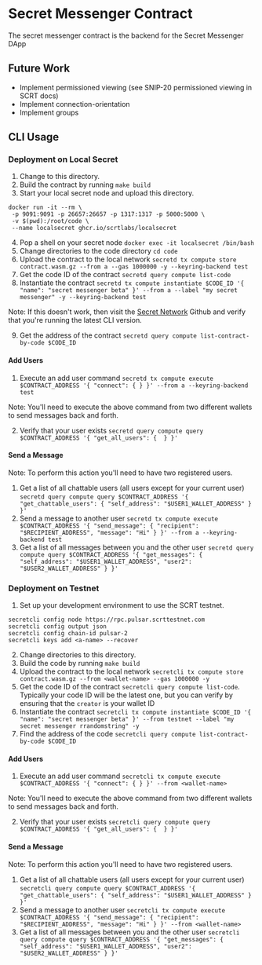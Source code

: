 # Secret Messenger Contract
The secret messenger contract is the backend for the Secret Messenger DApp

## Future Work
- Implement permissioned viewing (see SNIP-20 permissioned viewing in SCRT docs)
- Implement connection-orientation
- Implement groups

## CLI Usage
### Deployment on Local Secret
1. Change to this directory.
2. Build the contract by running `make build`
3. Start your local secret node and upload this directory. 
```
docker run -it --rm \
 -p 9091:9091 -p 26657:26657 -p 1317:1317 -p 5000:5000 \
 -v $(pwd):/root/code \
 --name localsecret ghcr.io/scrtlabs/localsecret
```
4. Pop a shell on your secret node `docker exec -it localsecret /bin/bash`
5. Change directories to the code directory `cd code`
6. Upload the contract to the local network  `secretd tx compute store contract.wasm.gz --from a --gas 1000000 -y --keyring-backend test`
7. Get the code ID of the contract `secretd query compute list-code`
8. Instantiate the contract `secretd tx compute instantiate $CODE_ID '{ "name": "secret messenger beta" }' --from a --label "my secret messenger" -y --keyring-backend test`

Note: If this doesn't work, then visit the [Secret Network](https://github.com/scrtlabs/SecretNetwork) Github and verify that you're running the latest CLI version. 

9. Get the address of the contract `secretd query compute list-contract-by-code $CODE_ID`

#### Add Users
1. Execute an add user command `secretd tx compute execute $CONTRACT_ADDRESS '{ "connect": { } }' --from a --keyring-backend test`

Note: You'll need to execute the above command from two different wallets to send messages back and forth.

2. Verify that your user exists `secretd query compute query $CONTRACT_ADDRESS '{ "get_all_users": {  } }'`

#### Send a Message
Note: To perform this action you'll need to have two registered users.
1. Get a list of all chattable users (all users except for your current user) `secretd query compute query $CONTRACT_ADDRESS '{ "get_chattable_users": { "self_address": "$USER1_WALLET_ADDRESS" } }'`
2. Send a message to another user `secretd tx compute execute $CONTRACT_ADDRESS '{ "send_message": { "recipient": "$RECIPIENT_ADDRESS", "message": "Hi" } }' --from a --keyring-backend test`
3. Get a list of all messages between you and the other user `secretd query compute query $CONTRACT_ADDRESS '{ "get_messages": { "self_address": "$USER1_WALLET_ADDRESS", "user2": "$USER2_WALLET_ADDRESS" } }'`

### Deployment on Testnet
1. Set up your development environment to use the SCRT testnet.
```
secretcli config node https://rpc.pulsar.scrttestnet.com
secretcli config output json
secretcli config chain-id pulsar-2
secretcli keys add <a-name> --recover
```
2. Change directories to this directory. 
3. Build the code by running `make build`
4. Upload the contract to the local network  `secretcli tx compute store contract.wasm.gz --from <wallet-name> --gas 1000000 -y`
5. Get the code ID of the contract `secretcli query compute list-code`. Typically your code ID will be the latest one, but you can verify by ensuring that the `creator` is your wallet ID
6. Instantiate the contract `secretcli tx compute instantiate $CODE_ID '{ "name": "secret messenger beta" }' --from testnet --label "my secret messenger rrandomstring" -y`
7. Find the address of the code `secretcli query compute list-contract-by-code $CODE_ID`

#### Add Users
1. Execute an add user command `secretcli tx compute execute $CONTRACT_ADDRESS '{ "connect": { } }' --from <wallet-name>`

Note: You'll need to execute the above command from two different wallets to send messages back and forth.

2. Verify that your user exists `secretcli query compute query $CONTRACT_ADDRESS '{ "get_all_users": {  } }'`

#### Send a Message
Note: To perform this action you'll need to have two registered users.
1. Get a list of all chattable users (all users except for your current user) `secretcli query compute query $CONTRACT_ADDRESS '{ "get_chattable_users": { "self_address": "$USER1_WALLET_ADDRESS" } }'`
2. Send a message to another user `secretcli tx compute execute $CONTRACT_ADDRESS '{ "send_message": { "recipient": "$RECIPIENT_ADDRESS", "message": "Hi" } }' --from <wallet-name>`
3. Get a list of all messages between you and the other user `secretcli query compute query $CONTRACT_ADDRESS '{ "get_messages": { "self_address": "$USER1_WALLET_ADDRESS", "user2": "$USER2_WALLET_ADDRESS" } }'`